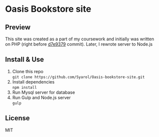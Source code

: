 # Oasis Bookstore site

## Preview
 This site was created as a part of my coursework and initially was written on PHP (right before [d7e9379](https://github.com/Syarol/Oasis/commit/d7e93794b1961c202b3f4b382895402ca5ebea40) commit). Later, I rewrote server to Node.js

## Install & Use
1. Clone this repo  
`git clone https://github.com/Syarol/Oasis-bookstore-site.git`
2. Install dependencies  
`npm install`
3. Run Mysql server for database 
4. Run Gulp and Node.js server  
`gulp`

## License
MIT